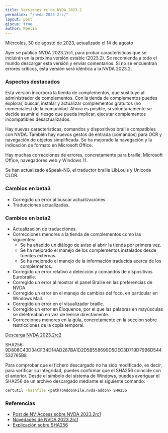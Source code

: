 ```yaml
---
title: Versiones rc de NVDA 2023.2
permalink: "/nvda-2023-2rc/"
layout: post
giscus: true
author: Noelia
---
```


<footer>Miércoles, 30 de agosto de 2023, actualizado el 14 de agosto</footer>

Ayer se publicó NVDA 2023.2rc1, para probar características que se incluirán en la próxima versión estable (2023.2). Se recomienda a todo el mundo descargar esta versión y enviar comentarios. Si no se encuentran errores críticos, esta versión será idéntica a la NVDA 2023.2.

### Aspectos destacados ###

Esta versión incorpora la tienda de complementos, que sustituye al administrador de complementos. Con la tienda de complementos puedes explorar, buscar, instalar y actualizar complementos gratuitos (no comerciales) de la comunidad. Ahora es posible, si voluntariamente se decide asumir el riesgo que pueda implicar, ejecutar complementos incompatibles desactualizados.

Hay nuevas características, comandos y dispositivos braille compatibles con NVDA. También hay nuevos gestos de entrada (comandos) para OCR y navegación de objetos simplificada. Se ha mejorado la navegación y la indicación de formato en Microsoft Office.

Hay muchas correcciones de errores, concretamente para braille, Microsoft Office, navegadores web y Windows 11.

Se han actualizado eSpeak-NG, el traductor braille LibLouis y Unicode CLDR.

### Cambios en beta3 ###

* Corregido un error al buscar actualizaciones.
* Traducciones actualizadas.

### Cambios en beta2 ###

* Actualización de traducciones.
* Correcciones menores a la tienda de complementos como las siguientes:
	* Se ha añadido un diálogo de aviso al abrir la tienda por primera vez.
	* Se ha mejorado el manejo de los complementos instalados desde fuentes externas.
	* Se ha mejorado el manejo de la información traducida acerca de los complementos.
* Corregido un error relativo a detección y comandos de dispositivos Eurobraille.
* Corregido un error al mostrar el panel Braille en las preferencias de NVDA.
* Corregido un error en el manejo de cambios del foco, en particular en Windows Mail.
* Corregido un error en el visualizador braille.
* Corregido un error en Eloquence, por el que las palabras en mayúsculas se deletreaban en vez de leerse directamente.
* Correcciones menores en la guía, concretamente en la sección sobre restricciones de la copia temporal.

[Descarga NVDA 2023.2rc2](https://www.nvaccess.org/files/nvda/releases/2023.2rc1/nvda_2023.2rc1.exe)

SHA256: 9D808C43D34CF34D14AD287BA1D2D5B558699D5DEC3D719D79B6D544532765B8

Para comprobar que el fichero descargado no ha sido modificado, es decir, para verificar su integridad, puedes confirmar que el SHA256 coincide con el anterior. Desde el símbolo del sistema de Windows, puedes averiguar el SHA256 de un archivo descargado mediante el siguiente comando:

```cmd
certutil -hashfile <pathToAddonFile.nvda-addon> SHA256
```


### Referencias ###

* [Post de NV Access sobre NVDA 2023.2rc1](https://www.nvaccess.org/files/nvda/releases/2023.2rc1/documentation/changes.html)
* [Novedades de NVDA 2023.2rc1](https://www.nvaccess.org/files/nvda/releases/2023.2rc1/documentation/es/changes.html)
* [Explicación sobre SHA256](https://criptomundo.com/que-es-sha-256)
